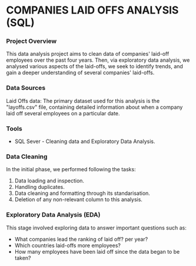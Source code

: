 # COMPANIES LAID OFFS ANALYSIS (SQL)

### Project Overview

This data analysis project aims to clean data of companies' laid-off employees over the past four years. Then, via exploratory data analysis, we analysed various aspects of the laid-offs, we seek to identify trends, and gain a deeper understanding of several companies' laid-offs.

### Data Sources

Laid Offs data: The primary dataset used for this analysis is the "layoffs.csv" file, containing detailed information about when a company laid off several employees on a particular date.


### Tools
- SQL Sever - Cleaning data and Exploratory Data Analysis.

### Data Cleaning

In the initial phase, we performed following the tasks:
1. Data loading and inspection.
2. Handling duplicates.
3. Data cleaning and formatting through its standarisation.
4. Deletion of any non-relevant column to this analysis.

### Exploratory Data Analysis (EDA)

This stage involved exploring data to answer important questions such as:

- What companies lead the ranking of laid off? per year?
- Which countries laid-offs more employees?
- How many employees have been laid off since the data began to be taken?
